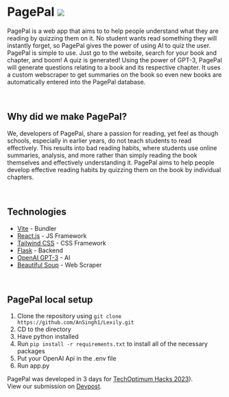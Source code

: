 # PagePal ![](/client/public/logo-small.svg)

PagePal is a web app that aims to to help people understand what they are reading by quizzing them on it. No student wants read something they will instantly forget, so PagePal gives the power of using AI to quiz the user. PagePal is simple to use. Just go to the website, search for your book and chapter, and boom! A quiz is generated! Using the power of GPT-3, PagePal will generate questions relating to a book and its respective chapter. It uses a custom webscraper to get summaries on the book so even new books are automatically entered into the PagePal database.

<br>

## Why did we make PagePal?

We, developers of PagePal, share a passion for reading, yet feel as though schools, especially in earlier years, do not teach students to read effectively. This results into bad reading habits, where students use online summaries, analysis, and more rather than simply reading the book themselves and effectively understanding it. PagePal aims to help people develop effective reading habits by quizzing them on the book by individual chapters. 

<br>

## Technologies

- [Vite](https://vitejs.dev/) - Bundler
- [React.js](https://react.dev) - JS Framework
- [Tailwind CSS](https://tailwindcss.com) - CSS Framework
- [Flask](https://flask.palletsprojects.com/en/2.3.x/) - Backend
- [OpenAI GPT-3](https://openai.com/blog/openai-api) - AI
- [Beautiful Soup](https://pypi.org/project/beautifulsoup4/) - Web Scraper

<br>

## PagePal local setup
1. Clone the repository using `git clone https://github.com/AnSingh1/Lexily.git`
2. CD to the directory
3. Have python installed
4. Run `pip install -r requirements.txt` to install all of the necessary packages
5. Put your OpenAI Api in the .env file
6. Run app.py

PagePal was developed in 3 days for [TechOptimum Hacks 2023](https://hacks.techoptimum.org/)).
<br>
View our submission on [Devpost](https://devpost.com/software/PagePal).
